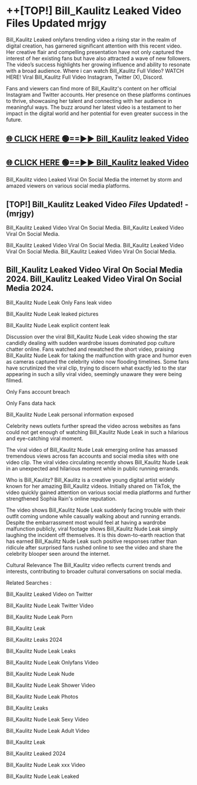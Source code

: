 # ++[TOP!] Bill_Kaulitz Leaked Video Files Updated mrjgy<br>

Bill_Kaulitz Leaked onlyfans trending video a rising star in the realm of digital creation, has garnered significant attention with this recent video. Her creative flair and compelling presentation have not only captured the interest of her existing fans but have also attracted a wave of new followers. The video’s success highlights her growing influence and ability to resonate with a broad audience.
Where i can watch Bill_Kaulitz Full Video? WATCH HERE! Viral Bill_Kaulitz Full Video Instagram, Twitter (X), Discord.


Fans and viewers can find more of Bill_Kaulitz's content on her official Instagram and Twitter accounts. Her presence on these platforms continues to thrive, showcasing her talent and connecting with her audience in meaningful ways. The buzz around her latest video is a testament to her impact in the digital world and her potential for even greater success in the future.


## [🌐 CLICK HERE 🟢==►► Bill_Kaulitz leaked Video ](https://xnudes.xyz/go)

## [🌐 CLICK HERE 🟢==►► Bill_Kaulitz leaked Video ](https://xnudes.xyz/go)



Bill_Kaulitz video Leaked Viral On Social Media the internet by storm and amazed viewers on various social media platforms.


## [TOP!] Bill_Kaulitz Leaked Video *Files* Updated! - (mrjgy)

Bill_Kaulitz Leaked Video Viral On Social Media. Bill_Kaulitz Leaked Video Viral On Social Media.

Bill_Kaulitz Leaked Video Viral On Social Media. Bill_Kaulitz Leaked Video Viral On Social Media. Bill_Kaulitz Leaked Video Viral On Social Media.


## Bill_Kaulitz Leaked Video Viral On Social Media 2024. Bill_Kaulitz Leaked Video Viral On Social Media 2024.
Bill_Kaulitz Nude Leak Only Fans leak video

Bill_Kaulitz Nude Leak leaked pictures

Bill_Kaulitz Nude Leak explicit content leak

Discussion over the viral Bill_Kaulitz Nude Leak video showing the star candidly dealing with sudden wardrobe issues dominated pop culture chatter online. Fans watched and rewatched the short video, praising Bill_Kaulitz Nude Leak for taking the malfunction with grace and humor even as cameras captured the celebrity video now flooding timelines. Some fans have scrutinized the viral clip, trying to discern what exactly led to the star appearing in such a silly viral video, seemingly unaware they were being filmed.


Only Fans account breach

Only Fans data hack

Bill_Kaulitz Nude Leak personal information exposed

Celebrity news outlets further spread the video across websites as fans could not get enough of watching Bill_Kaulitz Nude Leak in such a hilarious and eye-catching viral moment.


The viral video of Bill_Kaulitz Nude Leak emerging online has amassed tremendous views across fan accounts and social media sites with one video clip. The viral video circulating recently shows Bill_Kaulitz Nude Leak in an unexpected and hilarious moment while in public running errands.


Who is Bill_Kaulitz? Bill_Kaulitz is a creative young digital artist widely known for her amazing Bill_Kaulitz videos. Initially shared on TikTok, the video quickly gained attention on various social media platforms and further strengthened Sophia Rain's online reputation.

The video shows Bill_Kaulitz Nude Leak suddenly facing trouble with their outfit coming undone while casually walking about and running errands. Despite the embarrassment most would feel at having a wardrobe malfunction publicly, viral footage shows Bill_Kaulitz Nude Leak simply laughing the incident off themselves. It is this down-to-earth reaction that has earned Bill_Kaulitz Nude Leak such positive responses rather than ridicule after surprised fans rushed online to see the video and share the celebrity blooper seen around the internet.

Cultural Relevance The Bill_Kaulitz video reflects current trends and interests, contributing to broader cultural conversations on social media.

Related Searches :

Bill_Kaulitz Leaked Video on Twitter

Bill_Kaulitz Nude Leak Twitter Video

Bill_Kaulitz Nude Leak Porn

Bill_Kaulitz Leak 

Bill_Kaulitz Leaks 2024

Bill_Kaulitz Nude Leak Leaks

Bill_Kaulitz Nude Leak Onlyfans Video

Bill_Kaulitz Nude Leak Nude

Bill_Kaulitz Nude Leak Shower Video

Bill_Kaulitz Nude Leak Photos

Bill_Kaulitz Leaks

Bill_Kaulitz Nude Leak Sexy Video

Bill_Kaulitz Nude Leak Adult Video

Bill_Kaulitz Leak

Bill_Kaulitz Leaked 2024

Bill_Kaulitz Nude Leak xxx Video

Bill_Kaulitz Nude Leak Leaked